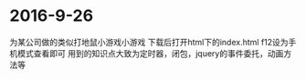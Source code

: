 # 2016-9-26
为某公司做的类似打地鼠小游戏小游戏
下载后打开html下的index.html
f12设为手机模式查看即可
用到的知识点大致为定时器，闭包，jquery的事件委托，动画方法等
